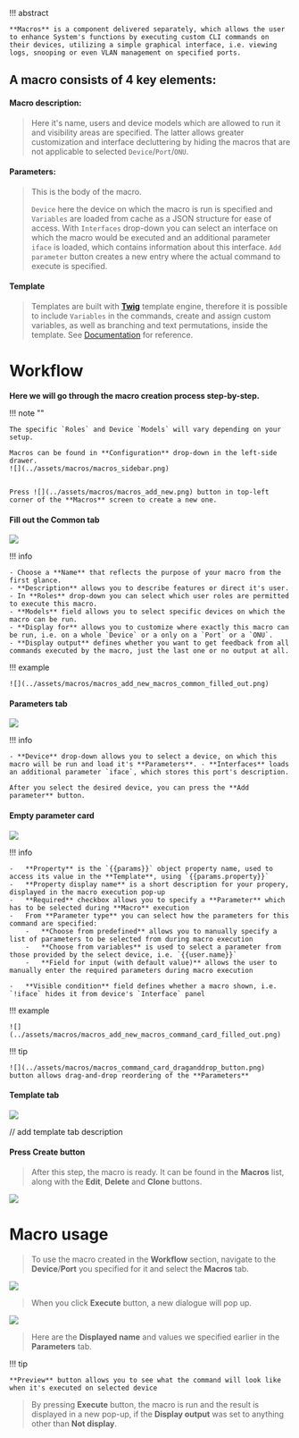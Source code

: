 !!! abstract
    
    **Macros** is a component delivered separately, which allows the user to enhance System's functions by executing custom CLI commands on their devices, utilizing a simple graphical interface, i.e. viewing logs, snooping or even VLAN management on specified ports.

## A macro consists of 4 key elements:

#### Macro description:

> Here it's name, users and device models which are allowed to run it and visibility areas are specified. The latter allows greater customization and interface decluttering by hiding the macros that are not applicable to selected `Device`/`Port`/`ONU`.

#### Parameters:

> This is the body of the macro.
>
> `Device` here the device on which the macro is run is specified and `Variables` are loaded from cache as a JSON structure for ease of access. With `Interfaces` drop-down you can select an interface on which the macro would be executed and an additional parameter `iface` is loaded, which contains information about this interface. `Add parameter` button creates a new entry where the actual command to execute is specified.

#### Template

> Templates are built with [**Twig**](https://twig.symfony.com/) template engine, therefore it is possible to include `Variables` in the commands, create and assign custom variables, as well as branching and text permutations, inside the template. See [Documentation](https://twig.symfony.com/doc/3.x/templates.html) for reference.

# Workflow

**Here we will go through the macro creation process step-by-step.**

!!! note "" 
    
    The specific `Roles` and Device `Models` will vary depending on your setup.
    
    Macros can be found in **Configuration** drop-down in the left-side drawer.
    ![](../assets/macros/macros_sidebar.png)
    
    
    Press ![](../assets/macros/macros_add_new.png) button in top-left corner of the **Macros** screen to create a new one.

#### Fill out the **Common** tab

![](../assets/macros/macros_add_new_macros_common.png)

!!! info
    
    - Choose a **Name** that reflects the purpose of your macro from the first glance. 
    - **Description** allows you to describe features or direct it's user. 
    - In **Roles** drop-down you can select which user roles are permitted to execute this macro. 
    - **Models** field allows you to select specific devices on which the macro can be run. 
    - **Display for** allows you to customize where exactly this macro can be run, i.e. on a whole `Device` or a only on a `Port` or a `ONU`. 
    - **Display output** defines whether you want to get feedback from all commands executed by the macro, just the last one or no output at all.

!!! example 
    
    ![](../assets/macros/macros_add_new_macros_common_filled_out.png)

#### **Parameters** tab

![](../assets/macros/macros_add_new_macros_parameters.png)

!!! info 
    
    - **Device** drop-down allows you to select a device, on which this macro will be run and load it's **Parameters**. - **Interfaces** loads an additional parameter `iface`, which stores this port's description.
    
    After you select the desired device, you can press the **Add parameter** button.

#### Empty parameter card

![](../assets/macros/macros_add_new_macros_command_card.png)

!!! info

    -   **Property** is the `{{params}}` object property name, used to access its value in the **Template**, using `{{params.property}}`
    -   **Property display name** is a short description for your propery, displayed in the macro execution pop-up
    -   **Required** checkbox allows you to specify a **Parameter** which has to be selected during **Macro** execution
    -   From **Parameter type** you can select how the parameters for this command are specified:
        -   **Choose from predefined** allows you to manually specify a list of parameters to be selected from during macro execution
        -   **Choose from variables** is used to select a parameter from those provided by the select device, i.e. `{{user.name}}`
        -   **Field for input (with default value)** allows the user to manually enter the required parameters during macro execution

    -   **Visible condition** field defines whether a macro shown, i.e. `!iface` hides it from device's `Interface` panel 

!!! example 
    
    ![](../assets/macros/macros_add_new_macros_command_card_filled_out.png)

!!! tip 
    
    ![](../assets/macros/macros_command_card_draganddrop_button.png) button allows drag-and-drop reordering of the **Parameters**

#### Template tab

![](../assets/macros/macros_add_new_macros_template_tab_filled_out.png)

// add template tab description

#### Press Create button

> After this step, the macro is ready. It can be found in the **Macros** list, along with the **Edit**, **Delete** and **Clone** buttons.

![](../assets/macros/macros_macro_in_the_list.png)

# Macro usage

> To use the macro created in the **Workflow** section, navigate to the **Device**/**Port** you specified for it and select the **Macros** tab.

![](../assets/macros/macros_device_macros_tab.png)

> When you click **Execute** button, a new dialogue will pop up.

![](../assets/macros/macros_device_running_macro.png)

> Here are the **Displayed name** and values we specified earlier in the **Parameters** tab.

!!! tip 
    
    **Preview** button allows you to see what the command will look like when it's executed on selected device

> By pressing **Execute** button, the macro is run and the result is displayed in a new pop-up, if the **Display output** was set to anything other than **Not display**.